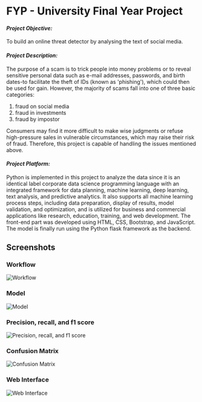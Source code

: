 # FYP - University Final Year Project


#### ***Project Objective:***
To build an online threat detector by analysing the text of social media.


#### ***Project Description:***
The purpose of a scam is to trick people into money problems or to reveal sensitive personal data such as e-mail addresses, passwords, and birth dates-to facilitate the theft of IDs (known as 'phishing'), which could then be used for gain. However, the majority of scams fall into one of three basic categories: 
1. fraud on social media
2. fraud in investments
3. fraud by impostor <br>

Consumers may find it more difficult to make wise judgments or refuse high-pressure sales in vulnerable circumstances, which may raise their risk of fraud. Therefore, this project is capable of handling the issues mentioned above.


#### ***Project Platform:***
Python is implemented in this project to analyze the data since it is an identical label corporate data science programming language with an integrated framework for data planning, machine learning, deep learning, text analysis, and predictive analytics. It also supports all machine learning process steps, including data preparation, display of results, model validation, and optimization, and is utilized for business and commercial applications like research, education, training, and web development. The front-end part was developed using HTML, CSS, Bootstrap, and JavaScript. The model is finally run using the Python flask framework as the backend.


## Screenshots

### Workflow
![Workflow](https://github.com/SaidulHaq/bproperty_ManualTestingReport/blob/main/Test%20Report.jpg)

### Model
![Model](https://github.com/SaidulHaq/bproperty_ManualTestingReport/blob/main/Test%20Mrtrics.jpg)

### Precision, recall, and f1 score
![Precision, recall, and f1 score](https://github.com/SaidulHaq/bproperty_ManualTestingReport/blob/main/Bug%20Report.jpg)

### Confusion Matrix
![Confusion Matrix](https://github.com/SaidulHaq/bproperty_ManualTestingReport/blob/main/bproperty_MindMap.png)

### Web Interface
![Web Interface](https://github.com/SaidulHaq/bproperty_ManualTestingReport/blob/main/bproperty_MindMap.png)

